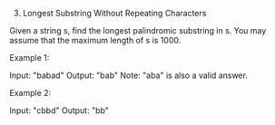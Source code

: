003. Longest Substring Without Repeating Characters

Given a string s, find the longest palindromic substring in s. You may assume that the maximum length of s is 1000.

Example 1:

Input: "babad"
Output: "bab"
Note: "aba" is also a valid answer.

Example 2:

Input: "cbbd"
Output: "bb"
